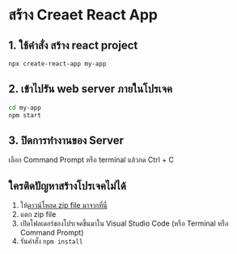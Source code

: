 # สร้าง Creaet React App

## 1. ใช้คำสั่ง สร้าง react project

```bash
npx create-react-app my-app
```

## 2. เข้าไปรัน web server ภายในโปรเจค

```bash
cd my-app
npm start
```

## 3. ปิดการทำงานของ Server

เลือก Command Prompt หรือ terminal แล้วกด Ctrl + C

## ใครติดปัญหาสร้างโปรเจคไม่ได้

1. ให้[ดาวน์โหลด zip file มาจากที่นี่](https://github.com/teerasej/nextflow-react-my-app-starter)
2. แตก zip file
3. เปิดโฟลเดอร์ของโปรเจคขึ้นมาใน Visual Studio Code (หรือ Terminal หรือ Command Prompt)
4. รันคำสั่ง `npm install`
